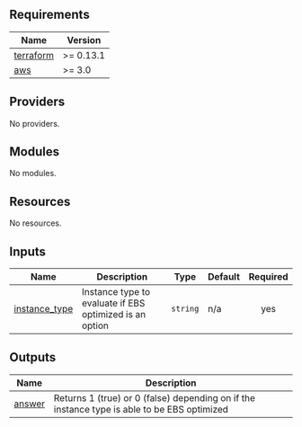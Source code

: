 <!-- BEGIN_TF_DOCS -->
## Requirements

| Name | Version |
|------|---------|
| <a name="requirement_terraform"></a> [terraform](#requirement\_terraform) | >= 0.13.1 |
| <a name="requirement_aws"></a> [aws](#requirement\_aws) | >= 3.0 |

## Providers

No providers.

## Modules

No modules.

## Resources

No resources.

## Inputs

| Name | Description | Type | Default | Required |
|------|-------------|------|---------|:--------:|
| <a name="input_instance_type"></a> [instance\_type](#input\_instance\_type) | Instance type to evaluate if EBS optimized is an option | `string` | n/a | yes |

## Outputs

| Name | Description |
|------|-------------|
| <a name="output_answer"></a> [answer](#output\_answer) | Returns 1 (true) or 0 (false) depending on if the instance type is able to be EBS optimized |
<!-- END_TF_DOCS -->
